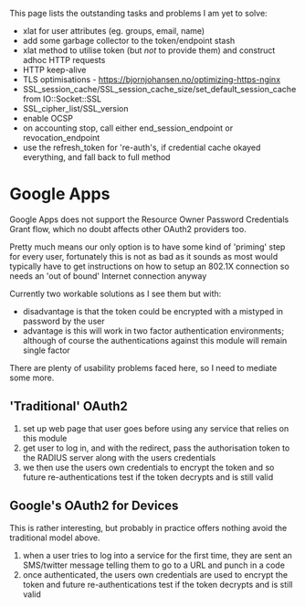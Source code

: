 This page lists the outstanding tasks and problems I am yet to solve:

 * xlat for user attributes (eg. groups, email, name)
 * add some garbage collector to the token/endpoint stash
 * xlat method to utilise token (but *not* to provide them) and construct adhoc HTTP requests
 * HTTP keep-alive
 * TLS optimisations - https://bjornjohansen.no/optimizing-https-nginx
  * SSL_session_cache/SSL_session_cache_size/set_default_session_cache from IO::Socket::SSL
  * SSL_cipher_list/SSL_version
  * enable OCSP
 * on accounting stop, call either end_session_endpoint or revocation_endpoint
 * use the refresh_token for 're-auth's, if credential cache okayed everything, and fall back to full method

# Google Apps

Google Apps does not support the Resource Owner Password Credentials Grant flow, which no doubt affects other OAuth2 providers too.

Pretty much means our only option is to have some kind of 'priming' step for every user, fortunately this is not as bad as it sounds as most would typically have to get instructions on how to setup an 802.1X connection so needs an 'out of bound' Internet connection anyway

Currently two workable solutions as I see them but with:

 * disadvantage is that the token could be encrypted with a mistyped in password by the user
 * advantage is this will work in two factor authentication environments; although of course the authentications against this module will remain single factor

There are plenty of usability problems faced here, so I need to mediate some more.

## 'Traditional' OAuth2

1. set up web page that user goes before using any service that relies on this module
1. get user to log in, and with the redirect, pass the authorisation token to the RADIUS server along with the users credentials
1. we then use the users own credentials to encrypt the token and so future re-authentications test if the token decrypts and is still valid

## Google's OAuth2 for Devices

This is rather interesting, but probably in practice offers nothing avoid the traditional model above.

1. when a user tries to log into a service for the first time, they are sent an SMS/twitter message telling them to go to a URL and punch in a code
1. once authenticated, the users own credentials are used to encrypt the token and future re-authentications test if the token decrypts and is still valid
